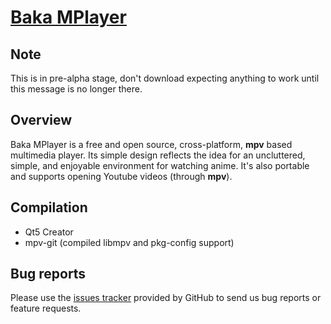 # [Baka MPlayer](http://bakamplayer.u8sand.net)

## Note

This is in pre-alpha stage, don't download expecting anything to work until this message is no longer there.

## Overview

Baka MPlayer is a free and open source, cross-platform, **mpv** based multimedia player.
Its simple design reflects the idea for an uncluttered, simple, and enjoyable environment for watching anime.
It's also portable and supports opening Youtube videos (through **mpv**).

## Compilation

* Qt5 Creator
* mpv-git (compiled libmpv and pkg-config support)

## Bug reports

Please use the [issues tracker](https://github.com/u8sand/Baka-MPlayer/issues) provided by GitHub to send us bug reports or
feature requests.